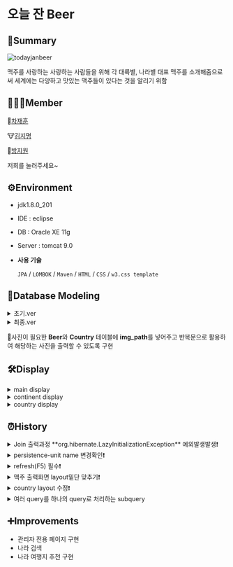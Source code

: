 # 오늘 잔 Beer

## 📝Summary

![todayjanbeer](https://user-images.githubusercontent.com/44844956/132780828-d92f15af-3d55-4f09-9934-b40549b6fa49.jpg)

맥주를 사랑하는 사랑하는 사람들을 위해 각 대륙별, 나라별 대표 맥주를 소개해줌으로써 세계에는 다양하고 맛있는 맥주들이 있다는 것을 알리기 위함

## 👨‍👦‍👦Member

🐷[차재훈](https://coblin.tistory.com/)

🐮[김지명](https://jimyeung-dev-til.tistory.com/)

🐶[방지원](https://url.kr/7hb6un)

저희를 눌러주세요~

## ⚙Environment

-   jdk1.8.0_201
    
-   IDE : eclipse
    
-   DB : Oracle XE 11g
    
-   Server : tomcat 9.0
    
-   **사용 기술**
    
    `JPA` / `LOMBOK` / `Maven` / `HTML` / `CSS` / `w3.css template`
    

## 🐳Database Modeling

<details>
<summary>초기.ver</summary>
<div markdown="1">       

![Untitled](https://user-images.githubusercontent.com/44844956/132781059-33a5a8ba-9098-4f41-ab12-8ac588747b19.png)

</div>
</details>


<details>
<summary>최종.ver</summary>
<div markdown="1">       

![Untitled2](https://user-images.githubusercontent.com/44844956/132781064-c8b1bef4-1d6b-478e-9beb-3da29e524ab0.png)

</div>
</details>
    
🚨사진이 필요한 **Beer**와 **Country** 테이블에 **img_path**를 넣어주고 반복문으로 활용하여 해당하는 사진을 출력할 수 있도록 구현

## 🛠Display

<details>
<summary>main display</summary>
<div markdown="1">       

![index](https://user-images.githubusercontent.com/44844956/132781747-c2bef578-9406-4789-8687-e145e492f3f4.png)

</div>
</details>

<details>
<summary>continent display</summary>
<div markdown="1">       

![continent](https://user-images.githubusercontent.com/44844956/132781752-a3750a2f-fc0f-432a-b569-4457309e31c7.png)

![continent2](https://user-images.githubusercontent.com/44844956/132781756-5e6eddc0-b7b9-410f-97eb-973202f389ea.png)
	
</div>
</details>

<details>
<summary>country display</summary>
<div markdown="1">       

![country](https://user-images.githubusercontent.com/44844956/132781759-82030143-f361-481d-b3a0-7e9af666771b.png)

</div>
</details>

## ⏰History

<details>
<summary>Join 출력과정 **org.hibernate.LazyInitializationException** 예외발생발생❗</summary>
<div markdown="1">       

```java
<< 해결전 >>
//Continenty.java
@Column(name="country_idx", nullable=true, unique=true)
@OneToMany(fetch=FetchType.EAGER, mappedBy="continentIdx")
private List<Country> countryIdx;

@ManyToOne(fetch=FetchType.EAGER)
@JoinColumn(name="continent_idx")
private Continent continentIdx;

@Column(name="beer_idx", nullable=true, unique=true)
@OneToMany(fetch=FetchType.EAGER, mappedBy="countryIdx")
private List<Beer> beerIdx;

@ManyToOne(fetch=FetchType.EAGER)
@JoinColumn(name="country_idx")
private Country countryIdx;

<< 해결 후>>

@Column(name="country_idx", nullable=true, unique=true)
@OneToMany(fetch=FetchType.EAGER, mappedBy="continentIdx")
private List<Country> countryIdx;

@ManyToOne(fetch=FetchType.EAGER)
@JoinColumn(name="continent_idx")
private Continent continentIdx;

@Column(name="beer_idx", nullable=true, unique=true)
@OneToMany(fetch=FetchType.EAGER, mappedBy="countryIdx")
private List<Beer> beerIdx;

@ManyToOne(fetch=FetchType.EAGER)
@JoinColumn(name="country_idx")
private Country countryIdx;
    
```
    
    FetchType.Lazy 로 조인문이 처리되지 않아서 FetchType.Eager로 변경해주어 문제없이 출력되도록 조치
    
    💢평소에는 Lazy문을 사용하는 것이 좋으나 조인 부분에 있어서 원하는 값이 출력 되지 않을경우 Eager를 사용해준다.

</div>
</details>

<details>
<summary>persistence-unit name 변경확인❗</summary>
<div markdown="1">       

```java
<persistence-unit name="oracleDBUse">
	...
</persistence-unit>
    
```
    
```java
public class DBUtil {
	private static EntityManagerFactory emf;

static {
	emf = Persistence.createEntityManagerFactory("oracleDBUse");
}
    
```
    
DBUtil에 있는 DB명칭과 persistence-unit name에 있는 DB 이름이 일치하는지 꼭 확인해준다.

코드 부분만 생각하다보니 이 부분을 놓쳐 계속 에러가 뜨는데도 오랜시간동안 잡지 못했던 에러입니다.

</div>
</details>

<details>
<summary>refresh(F5) 필수❗</summary>
<div markdown="1">       

-   git pull 받은 경우
-   project 폴더에 image 추가하거나 변경된 경우    
	
![refresh](https://user-images.githubusercontent.com/44844956/132782925-0380e5ef-8558-4e07-8e13-d783ed2ed2df.png)

</div>
</details>

<details>
<summary>맥주 출력화면 layout밑단 맞추기❗</summary>
<div markdown="1">       

맥주 설명 길이가 짧을 때 해당 영역의 layout이 어긋나는 상황이 발생하였다.

최소 높이를 style="min-height:150px"로 설정하여 해결점을 찾음.
    
-   적용 전
![before1](https://user-images.githubusercontent.com/44844956/132782933-a208b9e1-ab1f-44f2-b008-76b3a9e6cbbb.png)

-   적용 후
  ![after1](https://user-images.githubusercontent.com/44844956/132782937-2dc94f34-1972-4031-9445-ac4b18a257a3.png)
        
```java
<div class="w3-row-padding" style="margin:0 -16px">
	<c:forEach items="${requestScope.selectBeer}" var="data">
		<div class="w3-half w3-margin-bottom">
			<ul class="w3-ul w3-white w3-center w3-opacity w3-hover-opacity-off">
				<li class="w3-black w3-xlarge w3-padding-32">
					<img alt="맥주" src="images/beer/${data.imgPath}" width="100%">
					<br>
					<h3 class="w3-Jua">${data.name}</h3>
				</li>
				<li class="w3-padding-16 w3-Jua">${data.alcohol}</li>
				<li class="w3-padding-16 w3-Jua">${data.kinds}</li>
				<li class="w3-padding-16 w3-Jua" style="min-height:150px;">${data.info}</li>
			</ul>
		</div>
	</c:forEach>
</div>

```

</div>
</details>

<details>
<summary>country layout 수정❗</summary>
<div markdown="1">       

w3-third : class 영역의 넓이를 1/3(33.3%) 로 나눠주는 class
    
img 마다 w3-third를 만들어 사용하다 보니 이미지 크기가 안맞는 경우 해당 위치를 무시하고 이미지가 들어갈 수 있는 자리에 이미지가 들어가 빈 공간이 생기는 현상을 발견

w3-third를 3개만 만들어서 이미지 크기와 상관없이 위에서 아래로 이미지가 쌓이는 형태로 구현 하여 해결

-   수정 전
	![before2](https://user-images.githubusercontent.com/44844956/132783054-9299e19b-ed10-418a-bb2d-989dc850932f.png)
        
```java
<c:forEach items="${requestScope.selectCountryList}" var="data" varStatus="status">
	<div class="w3-third">
		<a href="${url}controller?command=beer&country=${data.countryIdx}">
			<div class="w3-hover-opacity w3-display-container">
				<img src="images/country/${data.imgPath}" style="width:100%">		
				<div class="w3-display-middle w3-display-hover">
					<p class="w3-xlarge font-effect-shadow-multiple">${data.name}</p>
				</div>
			</div>
		</a>
	</div>
</c:forEach>

```
        
-   수정 후
	![after2](https://user-images.githubusercontent.com/44844956/132783059-6a2db77b-7810-4554-bf5a-035c556af331.png)
        
```java
<div class="w3-third">
	<c:forEach items="${requestScope.selectCountryList}" var="data" begin="0" step="3" varStatus="status">
		<a href="${url}controller?command=beer&country=${data.countryIdx}">
			<div class="w3-hover-opacity w3-display-container">
				<img src="images/country/${data.imgPath}" style="width:100%">		
				<div class="w3-display-middle w3-display-hover">
					<p class="w3-xlarge font-effect-shadow-multiple w3-Jua">${data.name}</p>
				</div>
			</div>
		</a>
	</c:forEach>
</div>

<div class="w3-third">
	<c:forEach items="${requestScope.selectCountryList}" var="data" begin="1" step="3" varStatus="status">
		<a href="${url}controller?command=beer&country=${data.countryIdx}">
			<div class="w3-hover-opacity w3-display-container">
				<img src="images/country/${data.imgPath}" style="width:100%">		
				<div class="w3-display-middle w3-display-hover">
					<p class="w3-xlarge font-effect-shadow-multiple w3-Jua">${data.name}</p>
				</div>
			</div>
		</a>
	</c:forEach>
</div>

<div class="w3-third">
	<c:forEach items="${requestScope.selectCountryList}" var="data" begin="2" step="3" varStatus="status">
		<a href="${url}controller?command=beer&country=${data.countryIdx}">
			<div class="w3-hover-opacity w3-display-container">
				<img src="images/country/${data.imgPath}" style="width:100%">		
				<div class="w3-display-middle w3-display-hover">
					<p class="w3-xlarge font-effect-shadow-multiple w3-Jua">${data.name}</p>
				</div>
			</div>
		</a>
	</c:forEach>
</div>

```

</div>
</details>
    
<details>
<summary>여러 query를 하나의 query로 처리하는 subquery</summary>
<div markdown="1">       

```sql
    SELECT CONTINENT_IDX FROM country WHERE CONTINENT_IDX = ?;
    SELECT * FROM COUNTRY WHERE CONTINENT_IDX = ?;
    
    SELECT * 
    FROM COUNTRY 
    WHERE CONTINENT_IDX = (SELECT CONTINENT_IDX 
			   FROM country 
			   WHERE CONTINENT_IDX = ?);
```

</div>
</details>
    

## ➕Improvements

-   관리자 전용 페이지 구현
-   나라 검색
-   나라 여행지 추천 구현
